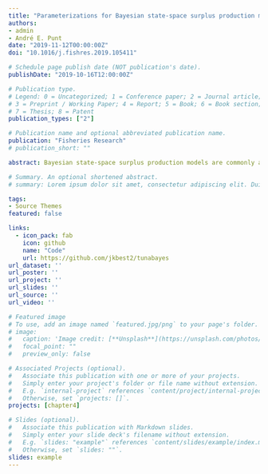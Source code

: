 ```yaml
---
title: "Parameterizations for Bayesian state-space surplus production models"
authors:
- admin
- André E. Punt
date: "2019-11-12T00:00:00Z"
doi: "10.1016/j.fishres.2019.105411"

# Schedule page publish date (NOT publication's date).
publishDate: "2019-10-16T12:00:00Z"

# Publication type.
# Legend: 0 = Uncategorized; 1 = Conference paper; 2 = Journal article;
# 3 = Preprint / Working Paper; 4 = Report; 5 = Book; 6 = Book section;
# 7 = Thesis; 8 = Patent
publication_types: ["2"]

# Publication name and optional abbreviated publication name.
publication: "Fisheries Research"
# publication_short: ""

abstract: Bayesian state-space surplus production models are commonly applied in fisheries stock assessment when the only information available is an index of relative abundance. However, even relatively simple models such as these can be computationally expensive to fit, and diagnosing poor fits can be difficult. The Stan software package provides an advanced Markov chain Monte Carlo sampler and diagnostics that are not available in other packages for fitting Bayesian models. Here the sampler diagnostics, efficiency, and posterior inferences are compared among multiple parameterizations of a state-space biomass dynamics model, using both Pella-Tomlinson and Schaefer dynamics. Two parameterizations that prevent predictions of negative biomass are introduced, one of which allows for errors in catch. None of the parameterizations used avoid diagnostic warnings using the default sampler parameter values. Choosing the appropriate parameterization of a model, and paying attention to these diagnostics can increase computational efficiency and make inferences more robust.

# Summary. An optional shortened abstract.
# summary: Lorem ipsum dolor sit amet, consectetur adipiscing elit. Duis posuere tellus ac convallis placerat. Proin tincidunt magna sed ex sollicitudin condimentum.

tags:
- Source Themes
featured: false

links:
  - icon_pack: fab
    icon: github
    name: "Code"
    url: https://github.com/jkbest2/tunabayes
url_dataset: ''
url_poster: ''
url_project: ''
url_slides: ''
url_source: ''
url_video: ''

# Featured image
# To use, add an image named `featured.jpg/png` to your page's folder. 
# image:
#   caption: 'Image credit: [**Unsplash**](https://unsplash.com/photos/jdD8gXaTZsc)'
#   focal_point: ""
#   preview_only: false

# Associated Projects (optional).
#   Associate this publication with one or more of your projects.
#   Simply enter your project's folder or file name without extension.
#   E.g. `internal-project` references `content/project/internal-project/index.md`.
#   Otherwise, set `projects: []`.
projects: [chapter4]

# Slides (optional).
#   Associate this publication with Markdown slides.
#   Simply enter your slide deck's filename without extension.
#   E.g. `slides: "example"` references `content/slides/example/index.md`.
#   Otherwise, set `slides: ""`.
slides: example
---
```

